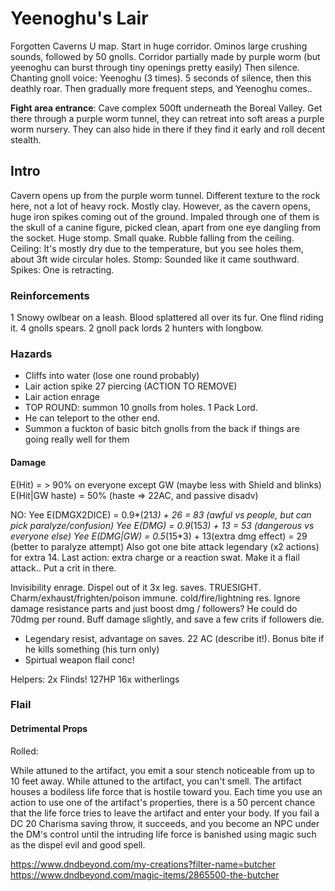 # Yeenoghu's Lair
Forgotten Caverns U map.
Start in huge corridor. Ominos large crushing sounds, followed by 50 gnolls.
Corridor partially made by purple worm (but yeenoghu can burst through tiny openings pretty  easily)
Then silence. Chanting gnoll voice: Yeenoghu (3 times). 5 seconds of silence, then this deathly roar.
Then gradually more frequent steps, and Yeenoghu comes..

**Fight area entrance**: Cave complex 500ft underneath the Boreal Valley. Get there through a purple worm tunnel, they can retreat into soft areas a purple worm nursery. They can also hide in there if they find it early and roll decent stealth.

## Intro
Cavern opens up from the purple worm tunnel.
Different texture to the rock here, not a lot of heavy rock. Mostly clay.
However, as the cavern opens, huge iron spikes coming out of the ground. Impaled through one of them is the skull of a canine figure, picked clean, apart from one eye dangling from the socket.
Huge stomp. Small quake. Rubble falling from the ceiling.
Ceiling: It's mostly dry due to the temperature, but you see holes them, about 3ft wide circular holes.
Stomp: Sounded like it came southward.
Spikes: One is retracting.

### Reinforcements
1 Snowy owlbear on a leash. Blood splattered all over its fur.
One flind riding it.
4 gnolls spears.
2 gnoll pack lords
2 hunters with longbow.

### Hazards
- Cliffs into water (lose one round probably)
- Lair action spike 27 piercing (ACTION TO REMOVE)
- Lair action enrage
- TOP ROUND: summon 10 gnolls from holes. 1 Pack Lord.
- He can teleport to the other end.
- Summon a fuckton of basic bitch gnolls from the back if things are going really well for them

#### Damage
E(Hit) = > 90% on everyone except GW (maybe less with Shield and blinks)
E(Hit|GW haste) = 50% (haste => 22AC, and passive disadv)

NO: Yee E(DMGX2DICE) = 0.9*(21*3) + 26 = 83 (awful vs people, but can pick paralyze/confusion)
Yee E(DMG) = 0.9*(15*3) + 13 = 53 (dangerous vs everyone else)
Yee E(DMG|GW) = 0.5*(15*3) + 13(extra dmg effect) = 29 (better to paralyze attempt)
Also got one bite attack legendary (x2 actions) for extra 14.
Last action: extra charge or a reaction swat. Make it a flail attack..
Put a crit in there.

Invisibility enrage. Dispel out of it
3x leg. saves. TRUESIGHT. Charm/exhaust/frighten/poison immune. cold/fire/lightning res.
Ignore damage resistance parts and just boost dmg / followers? He could do 70dmg per round.
Buff damage slightly, and save a few crits if followers die.

- Legendary resist, advantage on saves. 22 AC (describe it!). Bonus bite if he kills something (his turn only)
- Spirtual weapon flail conc!


Helpers: 2x Flinds! 127HP
16x witherlings

### Flail
#### Detrimental Props
Rolled:

While attuned to the artifact, you emit a sour stench noticeable from up to 10 feet away.
While attuned to the artifact, you can't smell.
The artifact houses a bodiless life force that is hostile toward you. Each time you use an action to use one of the artifact's properties, there is a 50 percent chance that the life force tries to leave the artifact and enter your body. If you fail a DC 20 Charisma saving throw, it succeeds, and you become an NPC under the DM's control until the intruding life force is banished using magic such as the dispel evil and good spell.

https://www.dndbeyond.com/my-creations?filter-name=butcher
https://www.dndbeyond.com/magic-items/2865500-the-butcher
